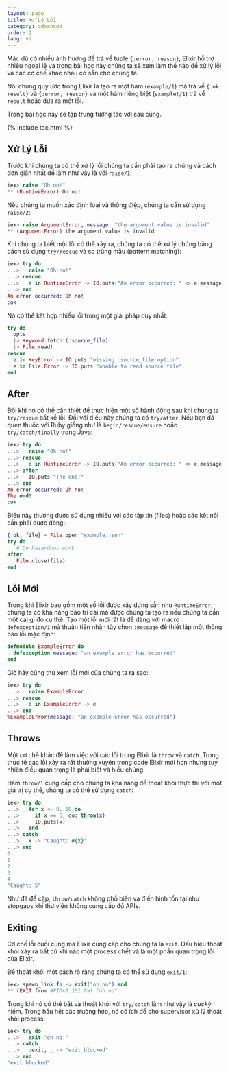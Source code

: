 ```yaml
---
layout: page
title: Xử Lý Lỗi
category: advanced
order: 2
lang: vi
---
```


Mặc dù có nhiều ảnh hưởng để trả về tuple `{:error, reason}`, Elixir hỗ trợ nhiều ngoại lệ và trong bài học này chúng ta sẽ xem làm thế nào để xử lý lỗi và các cơ chế khác nhau có sẵn cho chúng ta.

Nói chung quy ước trong Elixir là tạo ra một hàm (`example/1`) mà trả về `{:ok, result}` và `{:error, reason}` và một hàm riêng biệt (`example!/1`) trả về `result` hoặc đưa ra một lỗi.

Trong bài học này sẽ tập trung tương tác với sau cùng.

{% include toc.html %}

## Xử Lý Lỗi

Trước khi chúng ta có thể xử lý lỗi chúng ta cần phải tạo ra chúng và cách đơn giản nhất để làm như vậy là với `raise/1`: 

```elixir
iex> raise "Oh no!"
** (RuntimeError) Oh no!
```

Nếu chúng ta muốn xác định loại và thông điệp, chúng ta cần sử dụng `raise/2`:

```elixir
iex> raise ArgumentError, message: "the argument value is invalid"
** (ArgumentError) the argument value is invalid
```

Khi chúng ta biết một lỗi có thể xảy ra, chúng ta có thể xử lý chúng bằng cách sử dụng `try/rescue` và so trùng mẫu (pattern matching):

```elixir
iex> try do
...>   raise "Oh no!"
...> rescue
...>   e in RuntimeError -> IO.puts("An error occurred: " <> e.message)
...> end
An error occurred: Oh no!
:ok
```

Nó có thể kết hợp nhiều lỗi trong một giải pháp duy nhất:

```elixir
try do
  opts
  |> Keyword.fetch!(:source_file)
  |> File.read!
rescue
  e in KeyError -> IO.puts "missing :source_file option"
  e in File.Error -> IO.puts "unable to read source file"
end
```

## After

Đôi khi nó có thể cần thiết để thực hiện một số hành động sau khi chúng ta `try/rescue` bất kể lỗi. Đối với điều này chúng ta có `try/after`. Nếu bạn đã quen thuộc với Ruby giống như là `begin/rescue/ensure` hoặc `try/catch/finally` trong Java:

```elixir
iex> try do
...>   raise "Oh no!"
...> rescue
...>   e in RuntimeError -> IO.puts("An error occurred: " <> e.message)
...> after
...>   IO.puts "The end!"
...> end
An error occurred: Oh no!
The end!
:ok
```

Điều này thường được sử dụng nhiều với các tập tin (files) hoặc các kết nối cần phải được đóng:

```elixir
{:ok, file} = File.open "example.json"
try do
   # Do hazardous work
after
   File.close(file)
end
```

## Lỗi Mới

Trong khi Elixir bao gồm một số lỗi được xây dựng sẵn như `RuntimeError`, chúng ta có khả năng bảo trì cái mà được chúng ta tạo ra nếu chúng ta cần một cái gì đó cụ thể. Tạo một lỗi mới rất là dễ dàng với macro `defexception/1` mà thuận tiện nhận tùy chọn `:message` để thiết lập một thông báo lỗi mặc định:

```elixir
defmodule ExampleError do
  defexception message: "an example error has occurred"
end
```

Giờ hãy cùng thử xem lỗi mới của chúng ta ra sao:

```elixir
iex> try do
...>   raise ExampleError
...> rescue
...>   e in ExampleError -> e
...> end
%ExampleError{message: "an example error has occurred"}
```

## Throws

Một cơ chế khác để làm việc với các lỗi trong Elixir là `throw` và `catch`. Trong thực tế các lỗi xảy ra rất thường xuyên trong code Elixir mới hơn nhưng tuy nhiên điều quan trọng là phải biết và hiểu chúng.

Hàm `throw/1` cung cấp cho chúng ta khả năng để thoát khỏi thực thi với một giá trị cụ thể, chúng ta có thể sử dụng `catch`:

```elixir
iex> try do
...>   for x <- 0..10 do
...>     if x == 5, do: throw(x)
...>     IO.puts(x)
...>   end
...> catch
...>   x -> "Caught: #{x}"
...> end
0
1
2
3
4
"Caught: 5"
```

Như đã đề cập, `throw/catch` không phổ biến và điển hình tồn tại như stopgaps khi thư viện không cung cấp đủ APIs.

## Exiting

Cơ chế lỗi cuối cùng mà Elixir cung cấp cho chúng ta là `exit`. Dấu hiệu thoát khỏi xảy ra bất cứ khi nào một process chết và là một phần quan trọng lỗi của Elixir.

Để thoát khỏi một cách rõ ràng chúng ta có thể sử dụng `exit/1`:

```elixir
iex> spawn_link fn -> exit("oh no") end
** (EXIT from #PID<0.101.0>) "oh no"
```

Trong khi nó có thể bắt và thoát khỏi với `try/catch` làm như vậy là _cựckỳ_ hiếm. Trong hầu hết các trường hợp, nó có ích để cho supervisor xử lý thoát khỏi process:

```elixir
iex> try do
...>   exit "oh no!"
...> catch
...>   :exit, _ -> "exit blocked"
...> end
"exit blocked"
```
